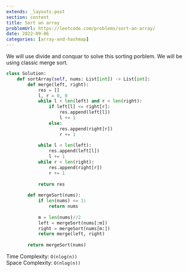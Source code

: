 ```yaml
---
extends: _layouts.post
section: content
title: Sort an array
problemUrl: https://leetcode.com/problems/sort-an-array/
date: 2022-09-06
categories: [array-and-hashmap]
---
```


We will use divide and conquar to solve this sorting porblem. We will be using classic merge sort.

```python
class Solution:
    def sortArray(self, nums: List[int]) -> List[int]:
        def merge(left, right):
            res = []
            l, r = 0, 0
            while l < len(left) and r < len(right):
                if left[l] <= right[r]:
                    res.append(left[l])
                    l += 1
                else:
                    res.append(right[r])
                    r += 1
            
            while l < len(left):
                res.append(left[l])
                l += 1
            while r < len(right):
                res.append(right[r])
                r += 1
            
            return res
        
        def mergeSort(nums):
            if len(nums) <= 1:
                return nums
            
            m = len(nums)//2
            left = mergeSort(nums[:m])
            right = mergeSort(nums[m:])
            return merge(left, right)
        
        return mergeSort(nums)
```

Time Complexity: `O(nlog(n))` <br/>
Space Complexity: `O(nlog(n))`